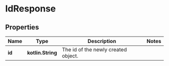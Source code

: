 
# IdResponse

## Properties
Name | Type | Description | Notes
------------ | ------------- | ------------- | -------------
**id** | **kotlin.String** | The id of the newly created object. | 



